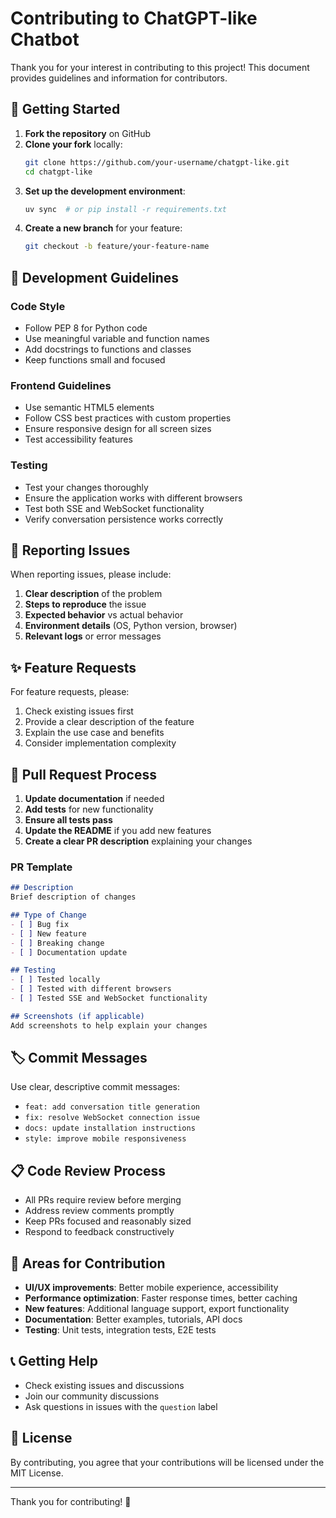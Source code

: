# Contributing to ChatGPT-like Chatbot

Thank you for your interest in contributing to this project! This document provides guidelines and information for contributors.

## 🚀 Getting Started

1. **Fork the repository** on GitHub
2. **Clone your fork** locally:
   ```bash
   git clone https://github.com/your-username/chatgpt-like.git
   cd chatgpt-like
   ```
3. **Set up the development environment**:
   ```bash
   uv sync  # or pip install -r requirements.txt
   ```
4. **Create a new branch** for your feature:
   ```bash
   git checkout -b feature/your-feature-name
   ```

## 📝 Development Guidelines

### Code Style

- Follow PEP 8 for Python code
- Use meaningful variable and function names
- Add docstrings to functions and classes
- Keep functions small and focused

### Frontend Guidelines

- Use semantic HTML5 elements
- Follow CSS best practices with custom properties
- Ensure responsive design for all screen sizes
- Test accessibility features

### Testing

- Test your changes thoroughly
- Ensure the application works with different browsers
- Test both SSE and WebSocket functionality
- Verify conversation persistence works correctly

## 🐛 Reporting Issues

When reporting issues, please include:

1. **Clear description** of the problem
2. **Steps to reproduce** the issue
3. **Expected behavior** vs actual behavior
4. **Environment details** (OS, Python version, browser)
5. **Relevant logs** or error messages

## ✨ Feature Requests

For feature requests, please:

1. Check existing issues first
2. Provide a clear description of the feature
3. Explain the use case and benefits
4. Consider implementation complexity

## 🔧 Pull Request Process

1. **Update documentation** if needed
2. **Add tests** for new functionality
3. **Ensure all tests pass**
4. **Update the README** if you add new features
5. **Create a clear PR description** explaining your changes

### PR Template

```markdown
## Description
Brief description of changes

## Type of Change
- [ ] Bug fix
- [ ] New feature
- [ ] Breaking change
- [ ] Documentation update

## Testing
- [ ] Tested locally
- [ ] Tested with different browsers
- [ ] Tested SSE and WebSocket functionality

## Screenshots (if applicable)
Add screenshots to help explain your changes
```

## 🏷️ Commit Messages

Use clear, descriptive commit messages:

- `feat: add conversation title generation`
- `fix: resolve WebSocket connection issue`
- `docs: update installation instructions`
- `style: improve mobile responsiveness`

## 📋 Code Review Process

- All PRs require review before merging
- Address review comments promptly
- Keep PRs focused and reasonably sized
- Respond to feedback constructively

## 🎯 Areas for Contribution

- **UI/UX improvements**: Better mobile experience, accessibility
- **Performance optimization**: Faster response times, better caching
- **New features**: Additional language support, export functionality
- **Documentation**: Better examples, tutorials, API docs
- **Testing**: Unit tests, integration tests, E2E tests

## 📞 Getting Help

- Check existing issues and discussions
- Join our community discussions
- Ask questions in issues with the `question` label

## 📜 License

By contributing, you agree that your contributions will be licensed under the MIT License.

---

Thank you for contributing! 🎉
